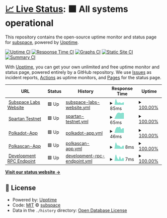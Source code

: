 # [📈 Live Status](https://status.subspace.network): <!--live status--> **🟩 All systems operational**

This repository contains the open-source uptime monitor and status page for [subspace](https://subspace.network), powered by [Upptime](https://github.com/upptime/upptime).

[![Uptime CI](https://github.com/subspace/status/workflows/Uptime%20CI/badge.svg)](https://github.com/subspace/status/actions?query=workflow%3A%22Uptime+CI%22)
[![Response Time CI](https://github.com/subspace/status/workflows/Response%20Time%20CI/badge.svg)](https://github.com/subspace/status/actions?query=workflow%3A%22Response+Time+CI%22)
[![Graphs CI](https://github.com/subspace/status/workflows/Graphs%20CI/badge.svg)](https://github.com/subspace/status/actions?query=workflow%3A%22Graphs+CI%22)
[![Static Site CI](https://github.com/subspace/status/workflows/Static%20Site%20CI/badge.svg)](https://github.com/subspace/status/actions?query=workflow%3A%22Static+Site+CI%22)
[![Summary CI](https://github.com/subspace/status/workflows/Summary%20CI/badge.svg)](https://github.com/subspace/status/actions?query=workflow%3A%22Summary+CI%22)

With [Upptime](https://upptime.js.org), you can get your own unlimited and free uptime monitor and status page, powered entirely by a GitHub repository. We use [Issues](https://github.com/subspace/status/issues) as incident reports, [Actions](https://github.com/subspace/status/actions) as uptime monitors, and [Pages](https://status.subspace.network) for the status page.

<!--start: status pages-->
<!-- This summary is generated by Upptime (https://github.com/upptime/upptime) -->
<!-- Do not edit this manually, your changes will be overwritten -->
<!-- prettier-ignore -->
| URL | Status | History | Response Time | Uptime |
| --- | ------ | ------- | ------------- | ------ |
| <img alt="" src="https://favicons.githubusercontent.com/www.subspace.network" height="13"> [Subspace Labs Website](https://www.subspace.network) | 🟩 Up | [subspace-labs-website.yml](https://github.com/subspace/status/commits/HEAD/history/subspace-labs-website.yml) | <details><summary><img alt="Response time graph" src="./graphs/subspace-labs-website/response-time-week.png" height="20"> 85ms</summary><br><a href="https://status.subspace.network/history/subspace-labs-website"><img alt="Response time 150" src="https://img.shields.io/endpoint?url=https%3A%2F%2Fraw.githubusercontent.com%2Fsubspace%2Fstatus%2FHEAD%2Fapi%2Fsubspace-labs-website%2Fresponse-time.json"></a><br><a href="https://status.subspace.network/history/subspace-labs-website"><img alt="24-hour response time 84" src="https://img.shields.io/endpoint?url=https%3A%2F%2Fraw.githubusercontent.com%2Fsubspace%2Fstatus%2FHEAD%2Fapi%2Fsubspace-labs-website%2Fresponse-time-day.json"></a><br><a href="https://status.subspace.network/history/subspace-labs-website"><img alt="7-day response time 85" src="https://img.shields.io/endpoint?url=https%3A%2F%2Fraw.githubusercontent.com%2Fsubspace%2Fstatus%2FHEAD%2Fapi%2Fsubspace-labs-website%2Fresponse-time-week.json"></a><br><a href="https://status.subspace.network/history/subspace-labs-website"><img alt="30-day response time 150" src="https://img.shields.io/endpoint?url=https%3A%2F%2Fraw.githubusercontent.com%2Fsubspace%2Fstatus%2FHEAD%2Fapi%2Fsubspace-labs-website%2Fresponse-time-month.json"></a><br><a href="https://status.subspace.network/history/subspace-labs-website"><img alt="1-year response time 150" src="https://img.shields.io/endpoint?url=https%3A%2F%2Fraw.githubusercontent.com%2Fsubspace%2Fstatus%2FHEAD%2Fapi%2Fsubspace-labs-website%2Fresponse-time-year.json"></a></details> | <details><summary><a href="https://status.subspace.network/history/subspace-labs-website">100.00%</a></summary><a href="https://status.subspace.network/history/subspace-labs-website"><img alt="All-time uptime 100.00%" src="https://img.shields.io/endpoint?url=https%3A%2F%2Fraw.githubusercontent.com%2Fsubspace%2Fstatus%2FHEAD%2Fapi%2Fsubspace-labs-website%2Fuptime.json"></a><br><a href="https://status.subspace.network/history/subspace-labs-website"><img alt="24-hour uptime 100.00%" src="https://img.shields.io/endpoint?url=https%3A%2F%2Fraw.githubusercontent.com%2Fsubspace%2Fstatus%2FHEAD%2Fapi%2Fsubspace-labs-website%2Fuptime-day.json"></a><br><a href="https://status.subspace.network/history/subspace-labs-website"><img alt="7-day uptime 100.00%" src="https://img.shields.io/endpoint?url=https%3A%2F%2Fraw.githubusercontent.com%2Fsubspace%2Fstatus%2FHEAD%2Fapi%2Fsubspace-labs-website%2Fuptime-week.json"></a><br><a href="https://status.subspace.network/history/subspace-labs-website"><img alt="30-day uptime 100.00%" src="https://img.shields.io/endpoint?url=https%3A%2F%2Fraw.githubusercontent.com%2Fsubspace%2Fstatus%2FHEAD%2Fapi%2Fsubspace-labs-website%2Fuptime-month.json"></a><br><a href="https://status.subspace.network/history/subspace-labs-website"><img alt="1-year uptime 100.00%" src="https://img.shields.io/endpoint?url=https%3A%2F%2Fraw.githubusercontent.com%2Fsubspace%2Fstatus%2FHEAD%2Fapi%2Fsubspace-labs-website%2Fuptime-year.json"></a></details>
| <img alt="" src="https://favicons.githubusercontent.com/null" height="13"> [Spartan Testnet](165.232.157.230) | 🟩 Up | [spartan-testnet.yml](https://github.com/subspace/status/commits/HEAD/history/spartan-testnet.yml) | <details><summary><img alt="Response time graph" src="./graphs/spartan-testnet/response-time-week.png" height="20"> 65ms</summary><br><a href="https://status.subspace.network/history/spartan-testnet"><img alt="Response time 58" src="https://img.shields.io/endpoint?url=https%3A%2F%2Fraw.githubusercontent.com%2Fsubspace%2Fstatus%2FHEAD%2Fapi%2Fspartan-testnet%2Fresponse-time.json"></a><br><a href="https://status.subspace.network/history/spartan-testnet"><img alt="24-hour response time 0" src="https://img.shields.io/endpoint?url=https%3A%2F%2Fraw.githubusercontent.com%2Fsubspace%2Fstatus%2FHEAD%2Fapi%2Fspartan-testnet%2Fresponse-time-day.json"></a><br><a href="https://status.subspace.network/history/spartan-testnet"><img alt="7-day response time 65" src="https://img.shields.io/endpoint?url=https%3A%2F%2Fraw.githubusercontent.com%2Fsubspace%2Fstatus%2FHEAD%2Fapi%2Fspartan-testnet%2Fresponse-time-week.json"></a><br><a href="https://status.subspace.network/history/spartan-testnet"><img alt="30-day response time 58" src="https://img.shields.io/endpoint?url=https%3A%2F%2Fraw.githubusercontent.com%2Fsubspace%2Fstatus%2FHEAD%2Fapi%2Fspartan-testnet%2Fresponse-time-month.json"></a><br><a href="https://status.subspace.network/history/spartan-testnet"><img alt="1-year response time 58" src="https://img.shields.io/endpoint?url=https%3A%2F%2Fraw.githubusercontent.com%2Fsubspace%2Fstatus%2FHEAD%2Fapi%2Fspartan-testnet%2Fresponse-time-year.json"></a></details> | <details><summary><a href="https://status.subspace.network/history/spartan-testnet">100.00%</a></summary><a href="https://status.subspace.network/history/spartan-testnet"><img alt="All-time uptime 100.00%" src="https://img.shields.io/endpoint?url=https%3A%2F%2Fraw.githubusercontent.com%2Fsubspace%2Fstatus%2FHEAD%2Fapi%2Fspartan-testnet%2Fuptime.json"></a><br><a href="https://status.subspace.network/history/spartan-testnet"><img alt="24-hour uptime 100.00%" src="https://img.shields.io/endpoint?url=https%3A%2F%2Fraw.githubusercontent.com%2Fsubspace%2Fstatus%2FHEAD%2Fapi%2Fspartan-testnet%2Fuptime-day.json"></a><br><a href="https://status.subspace.network/history/spartan-testnet"><img alt="7-day uptime 100.00%" src="https://img.shields.io/endpoint?url=https%3A%2F%2Fraw.githubusercontent.com%2Fsubspace%2Fstatus%2FHEAD%2Fapi%2Fspartan-testnet%2Fuptime-week.json"></a><br><a href="https://status.subspace.network/history/spartan-testnet"><img alt="30-day uptime 100.00%" src="https://img.shields.io/endpoint?url=https%3A%2F%2Fraw.githubusercontent.com%2Fsubspace%2Fstatus%2FHEAD%2Fapi%2Fspartan-testnet%2Fuptime-month.json"></a><br><a href="https://status.subspace.network/history/spartan-testnet"><img alt="1-year uptime 100.00%" src="https://img.shields.io/endpoint?url=https%3A%2F%2Fraw.githubusercontent.com%2Fsubspace%2Fstatus%2FHEAD%2Fapi%2Fspartan-testnet%2Fuptime-year.json"></a></details>
| <img alt="" src="https://favicons.githubusercontent.com/null" height="13"> [Polkadot-App](dev-polkadotapp.subspace.network) | 🟩 Up | [polkadot-app.yml](https://github.com/subspace/status/commits/HEAD/history/polkadot-app.yml) | <details><summary><img alt="Response time graph" src="./graphs/polkadot-app/response-time-week.png" height="20"> 46ms</summary><br><a href="https://status.subspace.network/history/polkadot-app"><img alt="Response time 43" src="https://img.shields.io/endpoint?url=https%3A%2F%2Fraw.githubusercontent.com%2Fsubspace%2Fstatus%2FHEAD%2Fapi%2Fpolkadot-app%2Fresponse-time.json"></a><br><a href="https://status.subspace.network/history/polkadot-app"><img alt="24-hour response time 39" src="https://img.shields.io/endpoint?url=https%3A%2F%2Fraw.githubusercontent.com%2Fsubspace%2Fstatus%2FHEAD%2Fapi%2Fpolkadot-app%2Fresponse-time-day.json"></a><br><a href="https://status.subspace.network/history/polkadot-app"><img alt="7-day response time 46" src="https://img.shields.io/endpoint?url=https%3A%2F%2Fraw.githubusercontent.com%2Fsubspace%2Fstatus%2FHEAD%2Fapi%2Fpolkadot-app%2Fresponse-time-week.json"></a><br><a href="https://status.subspace.network/history/polkadot-app"><img alt="30-day response time 43" src="https://img.shields.io/endpoint?url=https%3A%2F%2Fraw.githubusercontent.com%2Fsubspace%2Fstatus%2FHEAD%2Fapi%2Fpolkadot-app%2Fresponse-time-month.json"></a><br><a href="https://status.subspace.network/history/polkadot-app"><img alt="1-year response time 43" src="https://img.shields.io/endpoint?url=https%3A%2F%2Fraw.githubusercontent.com%2Fsubspace%2Fstatus%2FHEAD%2Fapi%2Fpolkadot-app%2Fresponse-time-year.json"></a></details> | <details><summary><a href="https://status.subspace.network/history/polkadot-app">100.00%</a></summary><a href="https://status.subspace.network/history/polkadot-app"><img alt="All-time uptime 100.00%" src="https://img.shields.io/endpoint?url=https%3A%2F%2Fraw.githubusercontent.com%2Fsubspace%2Fstatus%2FHEAD%2Fapi%2Fpolkadot-app%2Fuptime.json"></a><br><a href="https://status.subspace.network/history/polkadot-app"><img alt="24-hour uptime 100.00%" src="https://img.shields.io/endpoint?url=https%3A%2F%2Fraw.githubusercontent.com%2Fsubspace%2Fstatus%2FHEAD%2Fapi%2Fpolkadot-app%2Fuptime-day.json"></a><br><a href="https://status.subspace.network/history/polkadot-app"><img alt="7-day uptime 100.00%" src="https://img.shields.io/endpoint?url=https%3A%2F%2Fraw.githubusercontent.com%2Fsubspace%2Fstatus%2FHEAD%2Fapi%2Fpolkadot-app%2Fuptime-week.json"></a><br><a href="https://status.subspace.network/history/polkadot-app"><img alt="30-day uptime 100.00%" src="https://img.shields.io/endpoint?url=https%3A%2F%2Fraw.githubusercontent.com%2Fsubspace%2Fstatus%2FHEAD%2Fapi%2Fpolkadot-app%2Fuptime-month.json"></a><br><a href="https://status.subspace.network/history/polkadot-app"><img alt="1-year uptime 100.00%" src="https://img.shields.io/endpoint?url=https%3A%2F%2Fraw.githubusercontent.com%2Fsubspace%2Fstatus%2FHEAD%2Fapi%2Fpolkadot-app%2Fuptime-year.json"></a></details>
| <img alt="" src="https://favicons.githubusercontent.com/null" height="13"> [Polkascan-App](dev-polkascan.subspace.network) | 🟩 Up | [polkascan-app.yml](https://github.com/subspace/status/commits/HEAD/history/polkascan-app.yml) | <details><summary><img alt="Response time graph" src="./graphs/polkascan-app/response-time-week.png" height="20"> 8ms</summary><br><a href="https://status.subspace.network/history/polkascan-app"><img alt="Response time 19" src="https://img.shields.io/endpoint?url=https%3A%2F%2Fraw.githubusercontent.com%2Fsubspace%2Fstatus%2FHEAD%2Fapi%2Fpolkascan-app%2Fresponse-time.json"></a><br><a href="https://status.subspace.network/history/polkascan-app"><img alt="24-hour response time 4" src="https://img.shields.io/endpoint?url=https%3A%2F%2Fraw.githubusercontent.com%2Fsubspace%2Fstatus%2FHEAD%2Fapi%2Fpolkascan-app%2Fresponse-time-day.json"></a><br><a href="https://status.subspace.network/history/polkascan-app"><img alt="7-day response time 8" src="https://img.shields.io/endpoint?url=https%3A%2F%2Fraw.githubusercontent.com%2Fsubspace%2Fstatus%2FHEAD%2Fapi%2Fpolkascan-app%2Fresponse-time-week.json"></a><br><a href="https://status.subspace.network/history/polkascan-app"><img alt="30-day response time 19" src="https://img.shields.io/endpoint?url=https%3A%2F%2Fraw.githubusercontent.com%2Fsubspace%2Fstatus%2FHEAD%2Fapi%2Fpolkascan-app%2Fresponse-time-month.json"></a><br><a href="https://status.subspace.network/history/polkascan-app"><img alt="1-year response time 19" src="https://img.shields.io/endpoint?url=https%3A%2F%2Fraw.githubusercontent.com%2Fsubspace%2Fstatus%2FHEAD%2Fapi%2Fpolkascan-app%2Fresponse-time-year.json"></a></details> | <details><summary><a href="https://status.subspace.network/history/polkascan-app">100.00%</a></summary><a href="https://status.subspace.network/history/polkascan-app"><img alt="All-time uptime 100.00%" src="https://img.shields.io/endpoint?url=https%3A%2F%2Fraw.githubusercontent.com%2Fsubspace%2Fstatus%2FHEAD%2Fapi%2Fpolkascan-app%2Fuptime.json"></a><br><a href="https://status.subspace.network/history/polkascan-app"><img alt="24-hour uptime 100.00%" src="https://img.shields.io/endpoint?url=https%3A%2F%2Fraw.githubusercontent.com%2Fsubspace%2Fstatus%2FHEAD%2Fapi%2Fpolkascan-app%2Fuptime-day.json"></a><br><a href="https://status.subspace.network/history/polkascan-app"><img alt="7-day uptime 100.00%" src="https://img.shields.io/endpoint?url=https%3A%2F%2Fraw.githubusercontent.com%2Fsubspace%2Fstatus%2FHEAD%2Fapi%2Fpolkascan-app%2Fuptime-week.json"></a><br><a href="https://status.subspace.network/history/polkascan-app"><img alt="30-day uptime 100.00%" src="https://img.shields.io/endpoint?url=https%3A%2F%2Fraw.githubusercontent.com%2Fsubspace%2Fstatus%2FHEAD%2Fapi%2Fpolkascan-app%2Fuptime-month.json"></a><br><a href="https://status.subspace.network/history/polkascan-app"><img alt="1-year uptime 100.00%" src="https://img.shields.io/endpoint?url=https%3A%2F%2Fraw.githubusercontent.com%2Fsubspace%2Fstatus%2FHEAD%2Fapi%2Fpolkascan-app%2Fuptime-year.json"></a></details>
| <img alt="" src="https://favicons.githubusercontent.com/null" height="13"> [Development RPC Endpoint](dev-rpc.subspace.network) | 🟩 Up | [development-rpc-endpoint.yml](https://github.com/subspace/status/commits/HEAD/history/development-rpc-endpoint.yml) | <details><summary><img alt="Response time graph" src="./graphs/development-rpc-endpoint/response-time-week.png" height="20"> 7ms</summary><br><a href="https://status.subspace.network/history/development-rpc-endpoint"><img alt="Response time 23" src="https://img.shields.io/endpoint?url=https%3A%2F%2Fraw.githubusercontent.com%2Fsubspace%2Fstatus%2FHEAD%2Fapi%2Fdevelopment-rpc-endpoint%2Fresponse-time.json"></a><br><a href="https://status.subspace.network/history/development-rpc-endpoint"><img alt="24-hour response time 4" src="https://img.shields.io/endpoint?url=https%3A%2F%2Fraw.githubusercontent.com%2Fsubspace%2Fstatus%2FHEAD%2Fapi%2Fdevelopment-rpc-endpoint%2Fresponse-time-day.json"></a><br><a href="https://status.subspace.network/history/development-rpc-endpoint"><img alt="7-day response time 7" src="https://img.shields.io/endpoint?url=https%3A%2F%2Fraw.githubusercontent.com%2Fsubspace%2Fstatus%2FHEAD%2Fapi%2Fdevelopment-rpc-endpoint%2Fresponse-time-week.json"></a><br><a href="https://status.subspace.network/history/development-rpc-endpoint"><img alt="30-day response time 23" src="https://img.shields.io/endpoint?url=https%3A%2F%2Fraw.githubusercontent.com%2Fsubspace%2Fstatus%2FHEAD%2Fapi%2Fdevelopment-rpc-endpoint%2Fresponse-time-month.json"></a><br><a href="https://status.subspace.network/history/development-rpc-endpoint"><img alt="1-year response time 23" src="https://img.shields.io/endpoint?url=https%3A%2F%2Fraw.githubusercontent.com%2Fsubspace%2Fstatus%2FHEAD%2Fapi%2Fdevelopment-rpc-endpoint%2Fresponse-time-year.json"></a></details> | <details><summary><a href="https://status.subspace.network/history/development-rpc-endpoint">100.00%</a></summary><a href="https://status.subspace.network/history/development-rpc-endpoint"><img alt="All-time uptime 100.00%" src="https://img.shields.io/endpoint?url=https%3A%2F%2Fraw.githubusercontent.com%2Fsubspace%2Fstatus%2FHEAD%2Fapi%2Fdevelopment-rpc-endpoint%2Fuptime.json"></a><br><a href="https://status.subspace.network/history/development-rpc-endpoint"><img alt="24-hour uptime 100.00%" src="https://img.shields.io/endpoint?url=https%3A%2F%2Fraw.githubusercontent.com%2Fsubspace%2Fstatus%2FHEAD%2Fapi%2Fdevelopment-rpc-endpoint%2Fuptime-day.json"></a><br><a href="https://status.subspace.network/history/development-rpc-endpoint"><img alt="7-day uptime 100.00%" src="https://img.shields.io/endpoint?url=https%3A%2F%2Fraw.githubusercontent.com%2Fsubspace%2Fstatus%2FHEAD%2Fapi%2Fdevelopment-rpc-endpoint%2Fuptime-week.json"></a><br><a href="https://status.subspace.network/history/development-rpc-endpoint"><img alt="30-day uptime 100.00%" src="https://img.shields.io/endpoint?url=https%3A%2F%2Fraw.githubusercontent.com%2Fsubspace%2Fstatus%2FHEAD%2Fapi%2Fdevelopment-rpc-endpoint%2Fuptime-month.json"></a><br><a href="https://status.subspace.network/history/development-rpc-endpoint"><img alt="1-year uptime 100.00%" src="https://img.shields.io/endpoint?url=https%3A%2F%2Fraw.githubusercontent.com%2Fsubspace%2Fstatus%2FHEAD%2Fapi%2Fdevelopment-rpc-endpoint%2Fuptime-year.json"></a></details>

<!--end: status pages-->

[**Visit our status website →**](https://status.subspace.network)

## 📄 License

- Powered by: [Upptime](https://github.com/upptime/upptime)
- Code: [MIT](./LICENSE) © [subspace](https://subspace.network)
- Data in the `./history` directory: [Open Database License](https://opendatacommons.org/licenses/odbl/1-0/)
